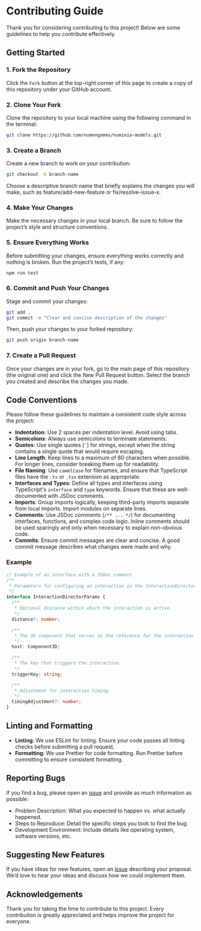 # Contributing Guide

Thank you for considering contributing to this project! Below are some guidelines to help you contribute effectively.

## Getting Started

### 1. Fork the Repository

Click the `Fork` button at the top-right corner of this page to create a copy of this repository under your GitHub account.

### 2. Clone Your Fork

Clone the repository to your local machine using the following command in the terminal:

```bash
git clone https://github.com/numengames/numinia-models.git
```

### 3. Create a Branch

Create a new branch to work on your contribution:

```bash
git checkout -b branch-name
```

Choose a descriptive branch name that briefly explains the changes you will make, such as feature/add-new-feature or fix/resolve-issue-x.

### 4. Make Your Changes

Make the necessary changes in your local branch. Be sure to follow the project’s style and structure conventions.

### 5. Ensure Everything Works

Before submitting your changes, ensure everything works correctly and nothing is broken. Run the project’s tests, if any:

```bash
npm run test
```

### 6. Commit and Push Your Changes

Stage and commit your changes:

```bash
git add .
git commit -m "Clear and concise description of the changes"
```

Then, push your changes to your forked repository:

```bash
git push origin branch-name
```

### 7. Create a Pull Request

Once your changes are in your fork, go to the main page of this repository (the original one) and click the New Pull Request button. Select the branch you created and describe the changes you made.

## Code Conventions

Please follow these guidelines to maintain a consistent code style across the project:

- **Indentation**: Use 2 spaces per indentation level. Avoid using tabs.
- **Semicolons**: Always use semicolons to terminate statements.
- **Quotes**: Use single quotes (`'`) for strings, except when the string contains a single quote that would require escaping.
- **Line Length**: Keep lines to a maximum of 80 characters when possible. For longer lines, consider breaking them up for readability.
- **File Naming**: Use `camelCase` for filenames, and ensure that TypeScript files have the `.ts` or `.tsx` extension as appropriate.
- **Interfaces and Types**: Define all types and interfaces using TypeScript's `interface` and `type` keywords. Ensure that these are well-documented with JSDoc comments.
- **Imports**: Group imports logically, keeping third-party imports separate from local imports. Import modules on separate lines.
- **Comments**: Use JSDoc comments (`/** ... */`) for documenting interfaces, functions, and complex code logic. Inline comments should be used sparingly and only when necessary to explain non-obvious code.
- **Commits**: Ensure commit messages are clear and concise. A good commit message describes what changes were made and why.

### Example

```typescript
// Example of an interface with a JSDoc comment
/**
 * Parameters for configuring an interaction in the InteractionDirector.
 */
interface InteractionDirectorParams {
  /**
   * Optional distance within which the interaction is active.
   */
  distance?: number;

  /**
   * The 3D component that serves as the reference for the interaction's position.
   */
  host: Component3D;

  /**
   * The key that triggers the interaction.
   */
  triggerKey: string;

  /**
   * Adjustment for interaction timing.
   */
  timingAdjustment?: number;
}
```

## Linting and Formatting

- **Linting**: We use ESLint for linting. Ensure your code passes all linting checks before submitting a pull request.
- **Formatting**: We use Prettier for code formatting. Run Prettier before committing to ensure consistent formatting.

## Reporting Bugs

If you find a bug, please open an [issue](https://github.com/numengames/numinia-models/issues) and provide as much information as possible:

- Problem Description: What you expected to happen vs. what actually happened.
- Steps to Reproduce: Detail the specific steps you took to find the bug.
- Development Environment: Include details like operating system, software versions, etc.

## Suggesting New Features

If you have ideas for new features, open an [issue](https://github.com/numengames/numinia-models/issues) describing your proposal. We’d love to hear your ideas and discuss how we could implement them.

## Acknowledgements

Thank you for taking the time to contribute to this project. Every contribution is greatly appreciated and helps improve the project for everyone.
